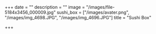 +++
date = ""
description = ""
image = "/images/file-5184x3456_000009.jpg"
sushi_box = ["/images/avater.png", "/images/img_4698.JPG", "/images/img_4696.JPG"]
title = "Sushi Box"

+++
